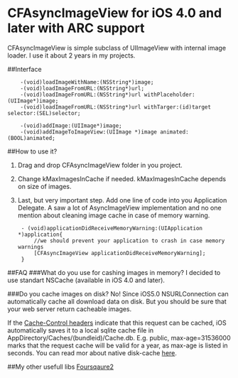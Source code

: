 CFAsyncImageView for iOS 4.0 and later with ARC support
================

CFAsyncImageView is simple subclass of UIImageView with internal image loader. I use it about 2 years in my projects.

##Interface

        -(void)loadImageWithName:(NSString*)image;
        -(void)loadImageFromURL:(NSString*)url;
        -(void)loadImageFromURL:(NSString*)url withPlaceholder:(UIImage*)image;
        -(void)loadImageFromURL:(NSString*)url withTarger:(id)target selector:(SEL)selector;

        -(void)addImage:(UIImage*)image;
        -(void)addImageToImageView:(UIImage *)image animated:(BOOL)animated;

##How to use it?

1. Drag and drop CFAsyncImageView folder in you project.

2. Change kMaxImagesInCache if needed. kMaxImagesInCache depends on size of images.

3. Last, but very important step. Add one line of code into you Application Delegate. A saw a lot of AsyncImageView implementation and no one mention about cleaning image cache in case of memory warning.


        - (void)applicationDidReceiveMemoryWarning:(UIApplication *)application{
            //we should prevent your application to crash in case memory warnings
            [CFAsyncImageView applicationDidReceiveMemoryWarning];
        }





        
##FAQ
###What do you use for cashing images in memory?
I decided to use standart NSCache (available in iOS 4.0 and later). 




###Do you cache images on disk?
No! Since iOS5.0 NSURLConnection can automatically cache all download data on disk. But you should be sure that your web server return cacheable images. 

If the [Cache-Control headers](http://condor.depaul.edu/dmumaugh/readings/handouts/SE435/HTTP/node24.html) indicate that this request can be cached, iOS automatically saves it to a local sqlite cache file in AppDirectory/Caches/(bundleid)/Cache.db. E.g. public, max-age=31536000 marks that the request cache will be valid for a year, as max-age is listed in seconds.
You can read mor about native disk-cache [here](http://petersteinberger.com/blog/2012/nsurlcache-uses-a-disk-cache-as-of-ios5/).



##My other usefull libs
[Foursqaure2](https://github.com/Constantine-Fry/Foursquare-API-v2)